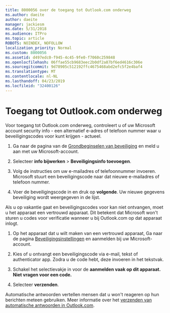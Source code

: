 ```yaml
---
title: 8000056 over de toegang tot Outlook.com onderweg
ms.author: daeite
author: daeite
manager: jackiesm
ms.date: 5/31/2018
ms.audience: ITPro
ms.topic: article
ROBOTS: NOINDEX, NOFOLLOW
localization_priority: Normal
ms.custom: 8000056
ms.assetid: d497edc0-f945-4c45-9fe0-f7060c259848
ms.openlocfilehash: 06ffae55cb9683eec2b0df2a87bf6ed4616c306e
ms.sourcegitcommit: 9d78905c512192ffc4675468abd2efc5f2e4baf4
ms.translationtype: MT
ms.contentlocale: nl-NL
ms.lasthandoff: 04/23/2019
ms.locfileid: "32400126"
---
```

# <a name="how-to-access-outlookcom-while-traveling"></a>Toegang tot Outlook.com onderweg

Voor toegang tot Outlook.com onderweg, controleert u of uw Microsoft account security info - een alternatief e-adres of telefoon nummer waar u beveiligingscodes voor kunt krijgen - actueel.
  
1. Ga naar de pagina van de [Grondbeginselen van beveiliging](https://go.microsoft.com/fwlink/p/?linkid=842325) en meld u aan met uw Microsoft-account. 
    
2. Selecteer **info bijwerken** \> **Beveiligingsinfo toevoegen**. 
    
3. Volg de instructies om uw e-mailadres of telefoonnummer invoeren. Microsoft stuurt een beveiligingscode naar dat nieuwe e-mailadres of telefoon nummer.
    
4. Voer de beveiligingscode in en druk op **volgende**. Uw nieuwe gegevens beveiliging wordt weergegeven in de lijst. 
    
Als u op vakantie gaat en beveiligingscodes voor kan niet ontvangen, moet u het apparaat een vertrouwd apparaat. Dit betekent dat Microsoft won't sturen u codes voor verificatie wanneer u bij Outlook.com op dat apparaat inlogt.
  
1. Op het apparaat dat u wilt maken van een vertrouwd apparaat, Ga naar de pagina [Beveiligingsinstellingen](https://go.microsoft.com/fwlink/p/?linkid=2002000&amp;clcid=0x409) en aanmelden bij uw Microsoft-account. 
    
2. Kies of u ontvangt een beveiligingscode via e-mail, tekst of authenticator app. Zodra u de code hebt, deze invoeren in het tekstvak.
    
3. Schakel het selectievakje in voor de **aanmelden vaak op dit apparaat. Niet vragen voor een code.**
    
4. Selecteer **verzenden**. 
    
Automatische antwoorden vertellen mensen dat u won't reageren op hun berichten meteen gebruiken. Meer informatie over het [verzenden van automatische antwoorden in Outlook.com](https://go.microsoft.com/fwlink/p/?linkid=2002100&amp;clcid=0x409).
  

